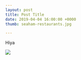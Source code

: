 ```yaml
---
layout: post
title: Post Title
date: 2019-04-04 16:00:00 +0000
thumb: seaham-restaurants.jpg

---
```

Hiya

![](/uploads/aj-desks-2.jpg)